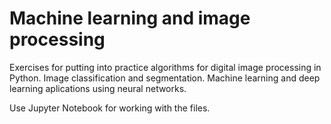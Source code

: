 # Machine learning and image processing
Exercises for putting into practice algorithms for digital image processing in Python. Image classification and segmentation. Machine learning and deep learning aplications using neural networks.

Use Jupyter Notebook for working with the files.
